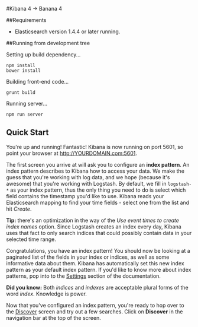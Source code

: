 <!--# Kibana 4.1.0-snapshot-->

#Kibana 4 -> Banana 4

<!--[![Build Status](https://travis-ci.org/elasticsearch/kibana.svg?branch=master)](https://travis-ci.org/elasticsearch/kibana?branch=master)-->

<!--
Banana4 is an open source ([Apache Licensed](https://github.com/elasticsearch/kibana/blob/master/LICENSE.md)), browser based analytics and search dashboard for Elasticsearch. Kibana is a snap to setup and start using. Kibana strives to be easy to get started with, while also being flexible and powerful, just like Elasticsearch.-->

##Requirements

- Elasticsearch version 1.4.4 or later running.

##Running from development tree

Setting up build dependency...

```
npm install
bower install
```

Building front-end code...

```
grunt build
```

Running server...

```
npm run server
```

<!--## Installation

* Download: [http://www.elasticsearch.org/overview/kibana/installation/](http://www.elasticsearch.org/overview/kibana/installation/)
* Run `bin/kibana` on unix, or `bin\kibana.bat` on Windows.
* Visit [http://localhost:5601](http://localhost:5601)-->

## Quick Start

You're up and running! Fantastic! Kibana is now running on port 5601, so point your browser at http://YOURDOMAIN.com:5601.

The first screen you arrive at will ask you to configure an **index pattern**. An index pattern describes to Kibana how to access your data. We make the guess that you're working with log data, and we hope (because it's awesome) that you're working with Logstash. By default, we fill in `logstash-*` as your index pattern, thus the only thing you need to do is select which field contains the timestamp you'd like to use. Kibana reads your Elasticsearch mapping to find your time fields - select one from the list and hit *Create*.

**Tip:** there's an optimization in the way of the *Use event times to create index names* option. Since Logstash creates an index every day, Kibana uses that fact to only search indices that could possibly contain data in your selected time range.

Congratulations, you have an index pattern! You should now be looking at a paginated list of the fields in your index or indices, as well as some informative data about them. Kibana has automatically set this new index pattern as your default index pattern. If you'd like to know more about index patterns, pop into to the [Settings](#settings) section of the documentation.

**Did you know:** Both *indices* and *indexes* are acceptable plural forms of the word *index*. Knowledge is power.

Now that you've configured an index pattern, you're ready to hop over to the [Discover](#discover) screen and try out a few searches. Click on **Discover** in the navigation bar at the top of the screen.

<!--
## Documentation

Visit [Elasticsearch.org](http://www.elasticsearch.org/guide/en/kibana/current/index.html) for the full Kibana documentation.-->
